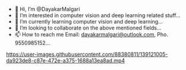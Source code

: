 - 👋 Hi, I’m @DayakarMalgari
- 👀 I’m interested in computer vision and deep learning related stuff...
- 🌱 I’m currently learning computer vision and deep learning...
- 💞️ I’m looking to collaborate on the above mentioned fields...
- 📫 How to reach me Email: dayakarmalgari@outlook.com, Pho. 9550985152...





https://user-images.githubusercontent.com/88380811/139121005-da923de8-c87e-472e-a375-1688a13ea8ad.mp4


<!---
DayakarMalgari/DayakarMalgari is a ✨ special ✨ repository because its `README.md` (this file) appears on your GitHub profile.
You can click the Preview link to take a look at your changes.
--->


